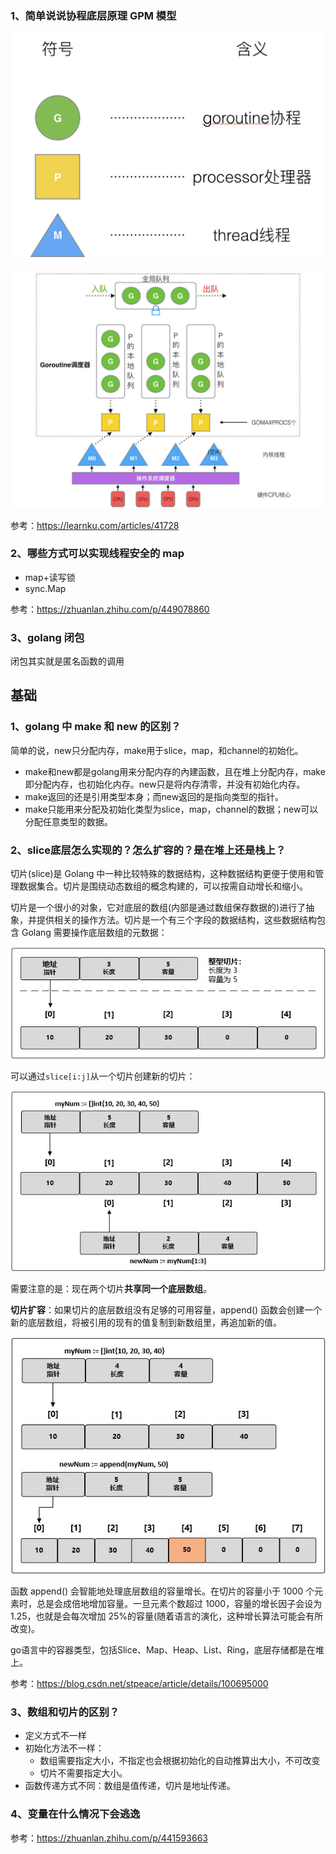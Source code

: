

### 1、简单说说协程底层原理 GPM 模型

![](https://github.com/SongLee24/LeetCode-Go/blob/main/%E5%85%AB%E8%82%A1%E6%96%87/images/go-GPM1.png?raw=true)

![](https://github.com/SongLee24/LeetCode-Go/blob/main/%E5%85%AB%E8%82%A1%E6%96%87/images/go-GPM2.jpeg?raw=true)

参考：https://learnku.com/articles/41728

### 2、哪些方式可以实现线程安全的 map

* map+读写锁
* sync.Map

参考：https://zhuanlan.zhihu.com/p/449078860

### 3、golang 闭包

闭包其实就是匿名函数的调用

## 基础

### 1、golang 中 make 和 new 的区别？

简单的说，new只分配内存，make用于slice，map，和channel的初始化。

* make和new都是golang用来分配内存的內建函数，且在堆上分配内存，make 即分配内存，也初始化内存。new只是将内存清零，并没有初始化内存。
* make返回的还是引用类型本身；而new返回的是指向类型的指针。
* make只能用来分配及初始化类型为slice，map，channel的数据；new可以分配任意类型的数据。

### 2、slice底层怎么实现的？怎么扩容的？是在堆上还是栈上？

切片(slice)是 Golang 中一种比较特殊的数据结构，这种数据结构更便于使用和管理数据集合。切片是围绕动态数组的概念构建的，可以按需自动增长和缩小。

切片是一个很小的对象，它对底层的数组(内部是通过数组保存数据的)进行了抽象，并提供相关的操作方法。切片是一个有三个字段的数据结构，这些数据结构包含 Golang 需要操作底层数组的元数据：

![](https://github.com/SongLee24/LeetCode-Go/blob/main/%E5%85%AB%E8%82%A1%E6%96%87/images/slice-struct.jpg?raw=true)

可以通过`slice[i:j]`从一个切片创建新的切片：

![](https://github.com/SongLee24/LeetCode-Go/blob/main/%E5%85%AB%E8%82%A1%E6%96%87/images/slice-create-another.jpg?raw=true)

需要注意的是：现在两个切片**共享同一个底层数组**。

**切片扩容**：如果切片的底层数组没有足够的可用容量，append() 函数会创建一个新的底层数组，将被引用的现有的值复制到新数组里，再追加新的值。

![](https://github.com/SongLee24/LeetCode-Go/blob/main/%E5%85%AB%E8%82%A1%E6%96%87/images/slice-expand.jpg?raw=true)

函数 append() 会智能地处理底层数组的容量增长。在切片的容量小于 1000 个元素时，总是会成倍地增加容量。一旦元素个数超过 1000，容量的增长因子会设为 1.25，也就是会每次增加 25%的容量(随着语言的演化，这种增长算法可能会有所改变)。

go语言中的容器类型，包括Slice、Map、Heap、List、Ring，底层存储都是在堆上。

参考：https://blog.csdn.net/stpeace/article/details/100695000

### 3、数组和切片的区别？

* 定义方式不一样
* 初始化方法不一样：
    * 数组需要指定大小，不指定也会根据初始化的自动推算出大小，不可改变
    * 切片不需要指定大小。
* 函数传递方式不同：数组是值传递，切片是地址传递。

### 4、变量在什么情况下会逃逸

参考：https://zhuanlan.zhihu.com/p/441593663




